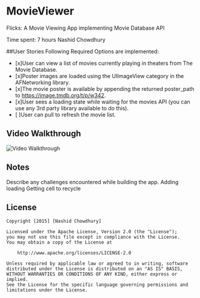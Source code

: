 # MovieViewer
Flicks: A Movie Viewing App implementing Movie Database API

Time spent: 7 hours
Nashid Chowdhury

##User Stories
Following Required Options are implemented:

* [x]User can view a list of movies currently playing in theaters from The Movie Database.
* [x]Poster images are loaded using the UIImageView category in the AFNetworking library.
* [x]The movie poster is available by appending the returned poster_path to https://image.tmdb.org/t/p/w342.
* [x]User sees a loading state while waiting for the movies API (you can use any 3rd party library available to do this).
* [ ]User can pull to refresh the movie list.


## Video Walkthrough

<img src='http://i.imgur.com/IXQ51sa.gif' title='Video Walkthrough' width='' alt='Video Walkthrough' />

## Notes

Describe any challenges encountered while building the app.
    Adding loading 
    Getting cell to recycle

## License

    Copyright [2015] [Nashid Chowdhury]

    Licensed under the Apache License, Version 2.0 (the "License");
    you may not use this file except in compliance with the License.
    You may obtain a copy of the License at

        http://www.apache.org/licenses/LICENSE-2.0

    Unless required by applicable law or agreed to in writing, software
    distributed under the License is distributed on an "AS IS" BASIS,
    WITHOUT WARRANTIES OR CONDITIONS OF ANY KIND, either express or implied.
    See the License for the specific language governing permissions and
    limitations under the License.

